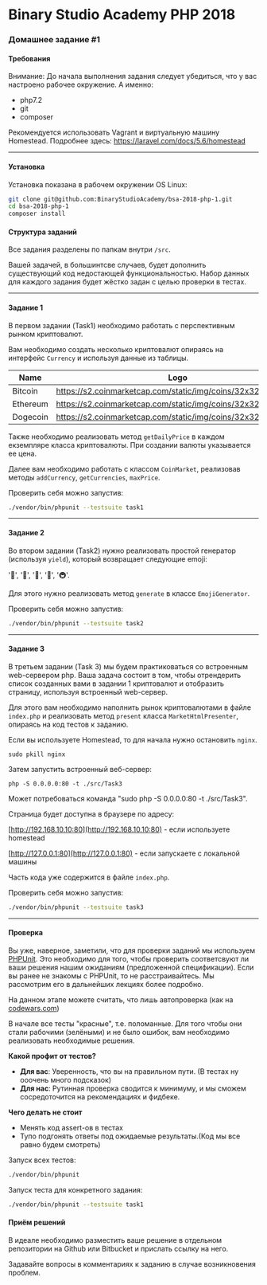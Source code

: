 Binary Studio Academy PHP 2018
====

### Домашнее задание #1

#### Требования

Внимание: До начала выполнения задания следует убедиться, что у вас настроено рабочее окружение.
А именно:
 - php7.2
 - git
 - composer

Рекомендуется использовать Vagrant и виртуальную машину Homestead.
Подробнее здесь: https://laravel.com/docs/5.6/homestead

***

#### Установка

Установка показана в рабочем окружении OS Linux:

```bash
git clone git@github.com:BinaryStudioAcademy/bsa-2018-php-1.git
cd bsa-2018-php-1
composer install
```

#### Структура заданий

Все задания разделены по папкам внутри `/src`.

Вашей задачей, в большинтсве случаев, будет дополнить существующий код недостающей
функциональностью.
Набор данных для каждого задания будет жёстко задан с целью проверки в тестах.

***

#### Задание 1

В первом задании (Task1) необходимо работать с перспективным рынком криптовалют.

Вам необходимо создать несколько криптовалют опираясь на интерфейс `Currency` и используя данные из таблицы.

| Name      | Logo
|-----------|--------------------------------------------------------------|
| Bitcoin   | https://s2.coinmarketcap.com/static/img/coins/32x32/1.png    |
| Ethereum  | https://s2.coinmarketcap.com/static/img/coins/32x32/1027.png |
| Dogecoin  | https://s2.coinmarketcap.com/static/img/coins/32x32/74.png   |

Также необходимо реализовать метод `getDailyPrice` в каждом екземпляре класса криптовалюты. При создании валюты 
указывается ее цена.

Далее вам необходимо работать с классом `CoinMarket`, реализовав методы `addCurrency`, `getCurrencies`, `maxPrice`.

Проверить себя можно запустив:
```bash
./vendor/bin/phpunit --testsuite task1
```

***

#### Задание 2

Во втором задании (Task2) нужно реализовать простой генератор (используя `yield`), который возвращает следующие emoji:

'🚀', '🚃', '🚄', '🚅', '🚇'.

Для этого нужно реализовать метод `generate` в классе `EmojiGenerator`.

Проверить себя можно запустив:
```bash
./vendor/bin/phpunit --testsuite task2
```

***

#### Задание 3

В третьем задании (Task 3) мы будем практиковаться со встроенным web-сервером php.
Ваша задача состоит в том, чтобы отрендерить список созданных вами в задании 1 криптовалют и отобразить страницу,
используя встроенный web-сервер.

Для этого вам необходимо наполнить рынок криптовалютами в файле `index.php` и реализовать метод `present` класса 
`MarketHtmlPresenter`, опираясь на код тестов к заданию.

Если вы используете Homestead, то для начала нужно остановить `nginx`.

```shell
sudo pkill nginx
```
Затем запустить встроенный веб-сервер:

```
php -S 0.0.0.0:80 -t ./src/Task3
```
Мoжет потребоваться команда "sudo php -S 0.0.0.0:80 -t ./src/Task3".

Страница будет доступна в браузере по адресу:  

[http://192.168.10.10:80](http://192.168.10.10:80) - если используете homestead

[http://127.0.0.1:80](http://127.0.0.1:80) - если запускаете с локальной машины

Часть кода уже содержится в файле `index.php`. 

Проверить себя можно запустив:
```bash
./vendor/bin/phpunit --testsuite task3
```

***

#### Проверка

Вы уже, наверное, заметили, что для проверки заданий мы используем [PHPUnit](https://phpunit.de/getting-started.html).
Это необходимо для того, чтобы проверить соответсвуют ли ваши решения нашим ожиданиям (предложенной спецификации).
Если вы ранее не знакомы с PHPUnit, то не расстраивайтесь. Мы рассмотрим его в дальнейших лекциях более подробно.

На данном этапе можете считать, что лишь автопроверка (как на [codewars.com](https://www.codewars.com))

В начале все тесты "красные", т.е. поломанные. Для того чтобы они стали рабочими (зелёными) и не было ошибок,
вам необходимо реализовать необходимые решения.

**Какой профит от тестов?**

* **Для вас**: Уверенность, что вы на правильном пути. (В тестах ну ооочень много подсказок)
* **Для нас**: Рутинная проверка сводится к минимуму, и мы сможем сосредоточится на рекомендациях и фидбеке.

**Чего делать не стоит**
* Менять код assert-ов в тестах
* Тупо подгонять ответы под ожидаемые результаты.(Код мы все равно будем смотреть)


Запуск всех тестов:

```bash
./vendor/bin/phpunit
```

Запуск теста для конкретного задания:

```bash
./vendor/bin/phpunit --testsuite task1
```

#### Приём решений

В идеале необходимо разместить ваше решение в отдельном репозитории на Github или Bitbucket
и прислать ссылку на него.

Задавайте вопросы в комментариях к заданию в случае возникновения проблем.

